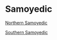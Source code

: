 # Samoyedic

[Northern Samoyedic](Samoyedic%205da50492eeef4fa9bf399fd8cfb379bc/Northern%20Samoyedic%2072c146001f0546a2918f2371f6befe3e.md)

[Southern Samoyedic](Samoyedic%205da50492eeef4fa9bf399fd8cfb379bc/Southern%20Samoyedic%20859e91ea679a483dac061d6fd85b2e09.md)